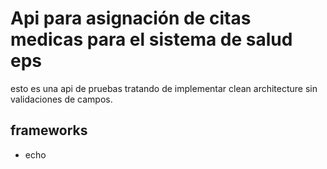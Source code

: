 
# Api para asignación de citas medicas para el sistema de salud eps 

esto es una api de pruebas tratando de implementar clean architecture sin validaciones de campos.

## frameworks
- echo
